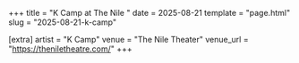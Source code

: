 +++
title = "K Camp at The Nile "
date = 2025-08-21
template = "page.html"
slug = "2025-08-21-k-camp"

[extra]
artist = "K Camp"
venue = "The Nile Theater"
venue_url = "https://theniletheatre.com/"
+++

